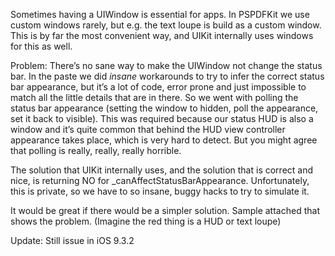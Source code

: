 Sometimes having a UIWindow is essential for apps. In PSPDFKit we use custom windows rarely, but e.g. the text loupe is build as a custom window. This is by far the most convenient way, and UIKit internally uses windows for this as well.

Problem: There’s no sane way to make the UIWindow not change the status bar. In the paste we did *insane* workarounds to try to infer the correct status bar appearance, but it’s a lot of code, error prone and just impossible to match all the little details that are in there. So we went with polling the status bar appearance (setting the window to hidden, poll the appearance, set it back to visible). This was required because our status HUD is also a window and it’s quite common that behind the HUD view controller appearance takes place, which is very hard to detect. But you might agree that polling is really, really, really horrible.

The solution that UIKit internally uses, and the solution that is correct and nice, is returning NO for _canAffectStatusBarAppearance. Unfortunately, this is private, so we have to so insane, buggy hacks to try to simulate it.

It would be great if there would be a simpler solution. Sample attached that shows the problem. (Imagine the red thing is a HUD or text loupe)


Update: Still issue in iOS 9.3.2